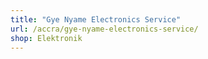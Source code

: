 ```yaml
---
title: "Gye Nyame Electronics Service"
url: /accra/gye-nyame-electronics-service/
shop: Elektronik
---
```

